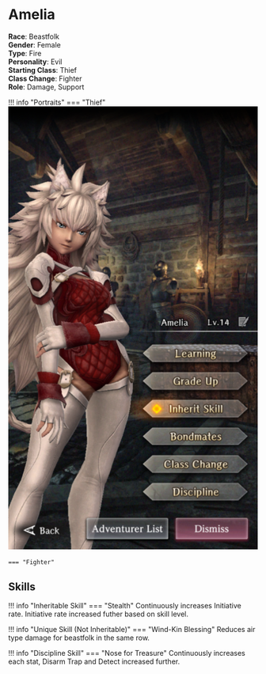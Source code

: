 # Amelia

**Race**: Beastfolk  
**Gender**: Female  
**Type**: Fire  
**Personality**: Evil  
**Starting Class**: Thief  
**Class Change**: Fighter  
**Role**: Damage, Support

!!! info "Portraits"
    === "Thief"
        ![](../img/amelia-thief.png)

    === "Fighter"

## Skills

!!! info "Inheritable Skill"
    === "Stealth"
        Continuously increases Initiative rate. Initiative rate increased futher based on skill level.

!!! info "Unique Skill (Not Inheritable)"
    === "Wind-Kin Blessing"
        Reduces air type damage for beastfolk in the same row.

!!! info "Discipline Skill"
    === "Nose for Treasure"
        Continuously increases each stat, Disarm Trap and Detect increased further.
